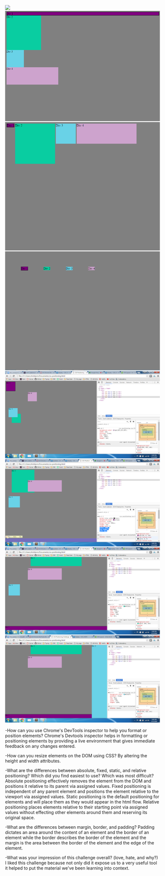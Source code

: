 <img src="/imgs/3.4 ex1.PNG">
<img src="imgs/3.4 ex2.PNG">
<img src="imgs/3.4 ex3.PNG">
<img src="imgs/3.4 ex4.PNG">
<img src="imgs/3.4 ex5.png">
<img src="imgs/3.4 ex6.png">
<img src="imgs/3.4 ex7.png">
<img src="imgs/3.4 ex8.png">

-How can you use Chrome's DevTools inspector to help you format or position elements?
Chrome's Devtools inspector helps in formatting or positioning elements by providing a live environment that gives immediate feedback on any changes entered.

-How can you resize elements on the DOM using CSS?
By altering the height and width attributes.

-What are the differences between absolute, fixed, static, and relative positioning? Which did you find easiest to use? Which was most difficult?
Absolute positioning effectively removes the element from the DOM and positions it relative to its parent via assigned values. Fixed positioning is independent of any parent element and positions the element relative to the viewport via assigned values. Static positioning is the default positioning for elements and will place them as they would appear in the html flow. Relative positioning places elements relative to their starting point via assigned values without effecting other elements around them and reserving its original space.

-What are the differences between margin, border, and padding?
Padding dictates an area around the content of an element and the border of an element while the border describes the border of the element and the margin is the area between the border of the element and the edge of the element.  

-What was your impression of this challenge overall? (love, hate, and why?)
I liked this challenge because not only did it expose us to a very useful tool it helped to put the material we've been learning into context.